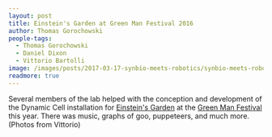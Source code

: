 ```yaml
---
layout: post
title: Einstein's Garden at Green Man Festival 2016
author: Thomas Gorochowski
people-tags: 
  - Thomas Gorochowski
  - Daniel Dixon
  - Vittorio Bartolli
image: /images/posts/2017-03-17-synbio-meets-robotics/synbio-meets-robotics-2.jpg
readmore: true
---
```

Several members of the lab helped with the conception and development of the Dynamic Cell installation for <a href="http://einsteinsgarden.net/einsteins-garden-presents-2016/">Einstein's Garden</a> at the <a href="http://www.greenman.net">Green Man Festival</a> this year. There was music, graphs of goo, puppeteers, and much more. (Photos from Vittorio)
